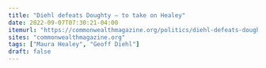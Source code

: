 ```yaml
---
title: "Diehl defeats Doughty – to take on Healey"
date: 2022-09-07T07:30:21-04:00
itemurl: "https://commonwealthmagazine.org/politics/diehl-defeats-doughty-to-take-on-healey/"
sites: "commonwealthmagazine.org"
tags: ["Maura Healey", "Geoff Diehl"]
draft: false
---
```


